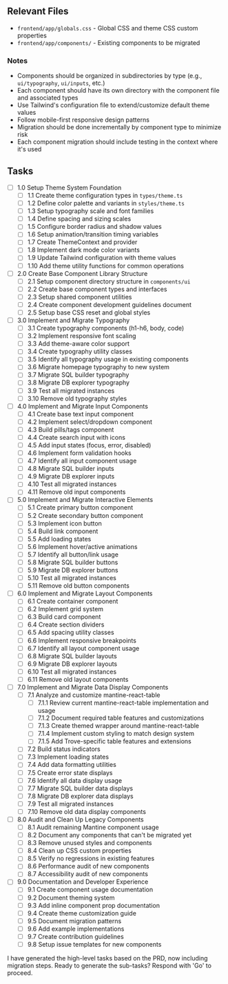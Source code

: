 ## Relevant Files

- `frontend/app/globals.css` - Global CSS and theme CSS custom properties
- `frontend/app/components/` - Existing components to be migrated

### Notes

- Components should be organized in subdirectories by type (e.g., `ui/typography`, `ui/inputs`, etc.)
- Each component should have its own directory with the component file and associated types
- Use Tailwind's configuration file to extend/customize default theme values
- Follow mobile-first responsive design patterns
- Migration should be done incrementally by component type to minimize risk
- Each component migration should include testing in the context where it's used

## Tasks

- [ ] 1.0 Setup Theme System Foundation
  - [ ] 1.1 Create theme configuration types in `types/theme.ts`
  - [ ] 1.2 Define color palette and variants in `styles/theme.ts`
  - [ ] 1.3 Setup typography scale and font families
  - [ ] 1.4 Define spacing and sizing scales
  - [ ] 1.5 Configure border radius and shadow values
  - [ ] 1.6 Setup animation/transition timing variables
  - [ ] 1.7 Create ThemeContext and provider
  - [ ] 1.8 Implement dark mode color variants
  - [ ] 1.9 Update Tailwind configuration with theme values
  - [ ] 1.10 Add theme utility functions for common operations

- [ ] 2.0 Create Base Component Library Structure
  - [ ] 2.1 Setup component directory structure in `components/ui`
  - [ ] 2.2 Create base component types and interfaces
  - [ ] 2.3 Setup shared component utilities
  - [ ] 2.4 Create component development guidelines document
  - [ ] 2.5 Setup base CSS reset and global styles

- [ ] 3.0 Implement and Migrate Typography
  - [ ] 3.1 Create typography components (h1-h6, body, code)
  - [ ] 3.2 Implement responsive font scaling
  - [ ] 3.3 Add theme-aware color support
  - [ ] 3.4 Create typography utility classes
  - [ ] 3.5 Identify all typography usage in existing components
  - [ ] 3.6 Migrate homepage typography to new system
  - [ ] 3.7 Migrate SQL builder typography
  - [ ] 3.8 Migrate DB explorer typography
  - [ ] 3.9 Test all migrated instances
  - [ ] 3.10 Remove old typography styles

- [ ] 4.0 Implement and Migrate Input Components
  - [ ] 4.1 Create base text input component
  - [ ] 4.2 Implement select/dropdown component
  - [ ] 4.3 Build pills/tags component
  - [ ] 4.4 Create search input with icons
  - [ ] 4.5 Add input states (focus, error, disabled)
  - [ ] 4.6 Implement form validation hooks
  - [ ] 4.7 Identify all input component usage
  - [ ] 4.8 Migrate SQL builder inputs
  - [ ] 4.9 Migrate DB explorer inputs
  - [ ] 4.10 Test all migrated instances
  - [ ] 4.11 Remove old input components

- [ ] 5.0 Implement and Migrate Interactive Elements
  - [ ] 5.1 Create primary button component
  - [ ] 5.2 Create secondary button component
  - [ ] 5.3 Implement icon button
  - [ ] 5.4 Build link component
  - [ ] 5.5 Add loading states
  - [ ] 5.6 Implement hover/active animations
  - [ ] 5.7 Identify all button/link usage
  - [ ] 5.8 Migrate SQL builder buttons
  - [ ] 5.9 Migrate DB explorer buttons
  - [ ] 5.10 Test all migrated instances
  - [ ] 5.11 Remove old button components

- [ ] 6.0 Implement and Migrate Layout Components
  - [ ] 6.1 Create container component
  - [ ] 6.2 Implement grid system
  - [ ] 6.3 Build card component
  - [ ] 6.4 Create section dividers
  - [ ] 6.5 Add spacing utility classes
  - [ ] 6.6 Implement responsive breakpoints
  - [ ] 6.7 Identify all layout component usage
  - [ ] 6.8 Migrate SQL builder layouts
  - [ ] 6.9 Migrate DB explorer layouts
  - [ ] 6.10 Test all migrated instances
  - [ ] 6.11 Remove old layout components

- [ ] 7.0 Implement and Migrate Data Display Components
  - [ ] 7.1 Analyze and customize mantine-react-table
    - [ ] 7.1.1 Review current mantine-react-table implementation and usage
    - [ ] 7.1.2 Document required table features and customizations
    - [ ] 7.1.3 Create themed wrapper around mantine-react-table
    - [ ] 7.1.4 Implement custom styling to match design system
    - [ ] 7.1.5 Add Trove-specific table features and extensions
  - [ ] 7.2 Build status indicators
  - [ ] 7.3 Implement loading states
  - [ ] 7.4 Add data formatting utilities
  - [ ] 7.5 Create error state displays
  - [ ] 7.6 Identify all data display usage
  - [ ] 7.7 Migrate SQL builder data displays
  - [ ] 7.8 Migrate DB explorer data displays
  - [ ] 7.9 Test all migrated instances
  - [ ] 7.10 Remove old data display components

- [ ] 8.0 Audit and Clean Up Legacy Components
  - [ ] 8.1 Audit remaining Mantine component usage
  - [ ] 8.2 Document any components that can't be migrated yet
  - [ ] 8.3 Remove unused styles and components
  - [ ] 8.4 Clean up CSS custom properties
  - [ ] 8.5 Verify no regressions in existing features
  - [ ] 8.6 Performance audit of new components
  - [ ] 8.7 Accessibility audit of new components

- [ ] 9.0 Documentation and Developer Experience
  - [ ] 9.1 Create component usage documentation
  - [ ] 9.2 Document theming system
  - [ ] 9.3 Add inline component prop documentation
  - [ ] 9.4 Create theme customization guide
  - [ ] 9.5 Document migration patterns
  - [ ] 9.6 Add example implementations
  - [ ] 9.7 Create contribution guidelines
  - [ ] 9.8 Setup issue templates for new components

I have generated the high-level tasks based on the PRD, now including migration steps. Ready to generate the sub-tasks? Respond with 'Go' to proceed. 